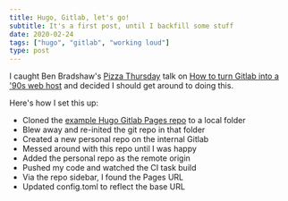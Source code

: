 ```yaml
---
title: Hugo, Gitlab, let's go!
subtitle: It's a first post, until I backfill some stuff
date: 2020-02-24
tags: ["hugo", "gitlab", "working loud"]
type: post
---
```


I caught Ben Bradshaw's [Pizza Thursday](https://wiki.wgtn.cat-it.co.nz/wiki/Pizza_Thursday) talk on [How to turn Gitlab into a '90s web host](https://alfresco.wgtn.cat-it.co.nz/share/page/site/pizza-thursday/document-details?nodeRef=workspace://SpacesStore/5240b7a3-76b2-4bf9-b8a6-50ca93a27d4b) and decided I should get around to doing this.

Here's how I set this up:

- Cloned the [example Hugo Gitlab Pages repo](https://gitlab.com/pages/hugo) to a local folder
- Blew away and re-inited the git repo in that folder
- Created a new personal repo on the internal Gitlab
- Messed around with this repo until I was happy
- Added the personal repo as the remote origin
- Pushed my code and watched the CI task build
- Via the repo sidebar, I found the Pages URL
- Updated config.toml to reflect the base URL
